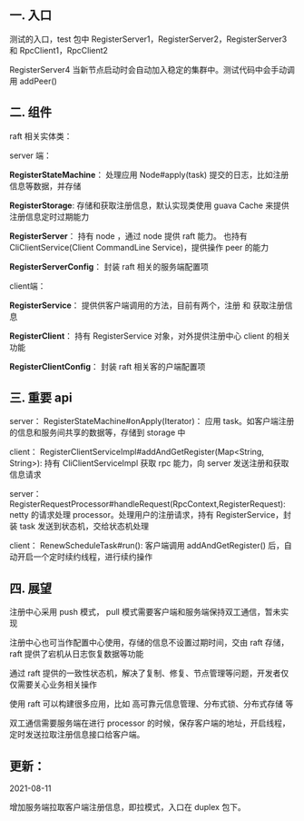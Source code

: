 ## 一. 入口

测试的入口，test 包中 RegisterServer1，RegisterServer2，RegisterServer3 和 RpcClient1，RpcClient2

RegisterServer4 当新节点启动时会自动加入稳定的集群中。测试代码中会手动调用 addPeer()

## 二. 组件

raft 相关实体类：

server 端：

**RegisterStateMachine**： 处理应用 Node#apply(task) 提交的日志，比如注册信息等数据，并存储

**RegisterStorage**:  存储和获取注册信息，默认实现类使用 guava Cache 来提供注册信息定时过期能力

**RegisterServer**： 持有 node ，通过 node 提供 raft 能力。
也持有 CliClientService(Client CommandLine Service)，提供操作 peer 的能力

**RegisterServerConfig**： 封装 raft 相关的服务端配置项

client端：

**RegisterService**： 提供供客户端调用的方法，目前有两个，注册 和 获取注册信息

**RegisterClient**： 持有 RegisterService 对象，对外提供注册中心 client 的相关功能

**RegisterClientConfig**： 封装 raft 相关客的户端配置项

## 三. 重要 api
server： RegisterStateMachine#onApply(Iterator)： 应用 task。如客户端注册的信息和服务间共享的数据等，存储到 storage 中

client： RegisterClientServiceImpl#addAndGetRegister(Map<String, String>): 持有 CliClientServiceImpl 获取 rpc 能力，向 server
发送注册和获取信息请求

server： RegisterRequestProcessor#handleRequest(RpcContext,RegisterRequest): netty 的请求处理 processor。处理用户的注册请求，持有 RegisterService，封装 task 发送到状态机，交给状态机处理

client： RenewScheduleTask#run(): 客户端调用 addAndGetRegister() 后，自动开启一个定时续约线程，进行续约操作



## 四. 展望
注册中心采用 push 模式， pull 模式需要客户端和服务端保持双工通信，暂未实现

注册中心也可当作配置中心使用，存储的信息不设置过期时间，交由 raft 存储，raft 提供了宕机从日志恢复数据等功能

通过 raft 提供的一致性状态机，解决了复制、修复、节点管理等问题，开发者仅仅需要关心业务相关操作

使用 raft 可以构建很多应用，比如 高可靠元信息管理、分布式锁、分布式存储 等


双工通信需要服务端在进行 processor 的时候，保存客户端的地址，开启线程，定时发送拉取注册信息接口给客户端。

## 更新：
2021-08-11 

增加服务端拉取客户端注册信息，即拉模式，入口在 duplex 包下。